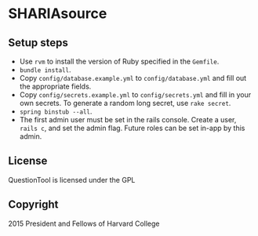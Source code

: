 # SHARIAsource

## Setup steps

- Use `rvm` to install the version of Ruby specified in the `Gemfile`.
- `bundle install`.
- Copy `config/database.example.yml` to `config/database.yml` and fill out the appropriate fields.
- Copy `config/secrets.example.yml` to `config/secrets.yml` and fill in your own secrets. To generate a random long secret, use `rake secret`.
- `spring binstub --all`.
- The first admin user must be set in the rails console. Create a user, `rails c`, and set the admin flag. Future roles can be set in-app by this admin.

## License

QuestionTool is licensed under the GPL

## Copyright

2015 President and Fellows of Harvard College
